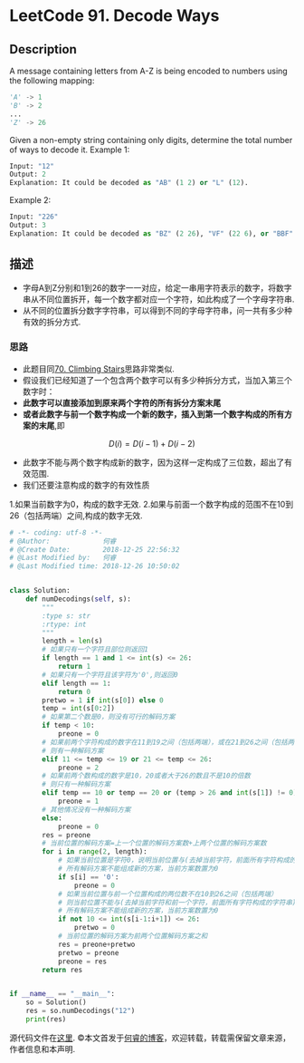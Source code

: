 # LeetCode 91. Decode Ways

## Description

A message containing letters from A-Z is being encoded to numbers using the following mapping:

```python
'A' -> 1
'B' -> 2
...
'Z' -> 26
```

Given a non-empty string containing only digits, determine the total number of ways to decode it.
Example 1:

```python
Input: "12"
Output: 2
Explanation: It could be decoded as "AB" (1 2) or "L" (12).
```

Example 2:

```python
Input: "226"
Output: 3
Explanation: It could be decoded as "BZ" (2 26), "VF" (22 6), or "BBF" (2 2 6).
```

## 描述

* 字母A到Z分别和1到26的数字一一对应，给定一串用字符表示的数字，将数字串从不同位置拆开，每一个数字都对应一个字符，如此构成了一个字母字符串.
* 从不同的位置拆分数字字符串，可以得到不同的字母字符串，问一共有多少种有效的拆分方式.

### 思路

* 此题目同[70. Climbing Stairs](https://leetcode.com/problems/climbing-stairs)思路非常类似.
* 假设我们已经知道了一个包含两个数字可以有多少种拆分方式，当加入第三个数字时：
* **此数字可以直接添加到原来两个字符的所有拆分方案末尾**
* **或者此数字与前一个数字构成一个新的数字，插入到第一个数字构成的所有方案的末尾**,即

$$ D(i) = D(i-1) + D(i-2) $$

* 此数字不能与两个数字构成新的数字，因为这样一定构成了三位数，超出了有效范围.
* 我们还要注意构成的数字的有效性质

1.如果当前数字为0，构成的数字无效.
2.如果与前面一个数字构成的范围不在10到26（包括两端）之间,构成的数字无效.

```python
# -*- coding: utf-8 -*-
# @Author:             何睿
# @Create Date:        2018-12-25 22:56:32
# @Last Modified by:   何睿
# @Last Modified time: 2018-12-26 10:50:02


class Solution:
    def numDecodings(self, s):
        """
        :type s: str
        :rtype: int
        """
        length = len(s)
        # 如果只有一个字符且部位则返回1
        if length == 1 and 1 <= int(s) <= 26:
            return 1
        # 如果只有一个字符且该字符为'0',则返回0
        elif length == 1:
            return 0
        pretwo = 1 if int(s[0]) else 0
        temp = int(s[0:2])
        # 如果第二个数是0，则没有可行的解码方案
        if temp < 10:
            preone = 0
        # 如果前两个字符构成的数字在11到19之间（包括两端），或在21到26之间（包括两端）
        # 则有一种解码方案
        elif 11 <= temp <= 19 or 21 <= temp <= 26:
            preone = 2
        # 如果前两个数构成的数字是10，20或者大于26的数且不是10的倍数
        # 则只有一种解码方案
        elif temp == 10 or temp == 20 or (temp > 26 and int(s[1]) != 0):
            preone = 1
        # 其他情况没有一种解码方案
        else:
            preone = 0
        res = preone
        # 当前位置的解码方案=上一个位置的解码方案数+上两个位置的解码方案数
        for i in range(2, length):
            # 如果当前位置是字符0，说明当前位置与(去掉当前字符，前面所有字符构成的字符串)的
            # 所有解码方案不能组成新的方案，当前方案数置为0
            if s[i] == '0':
                preone = 0
            # 如果当前位置与前一个位置构成的两位数不在10到26之间（包括两端）
            # 则当前位置不能与(去掉当前字符和前一个字符，前面所有字符构成的字符串)的
            # 所有解码方案不能组成新的方案，当前方案数置为0
            if not 10 <= int(s[i-1:i+1]) <= 26:
                pretwo = 0
            # 当前位置的解码方案为前两个位置解码方案之和
            res = preone+pretwo
            pretwo = preone
            preone = res
        return res


if __name__ == "__main__":
    so = Solution()
    res = so.numDecodings("12")
    print(res)
```

源代码文件在[这里](https://github.com/ruicore/Algorithm/blob/master/Leetcode/2018-12-25-91-Decode-Ways.py).
©本文首发于[何睿的博客](https://www.ruicore.cn/leetcode-91-decode-ways/)，欢迎转载，转载需保留文章来源，作者信息和本声明.
